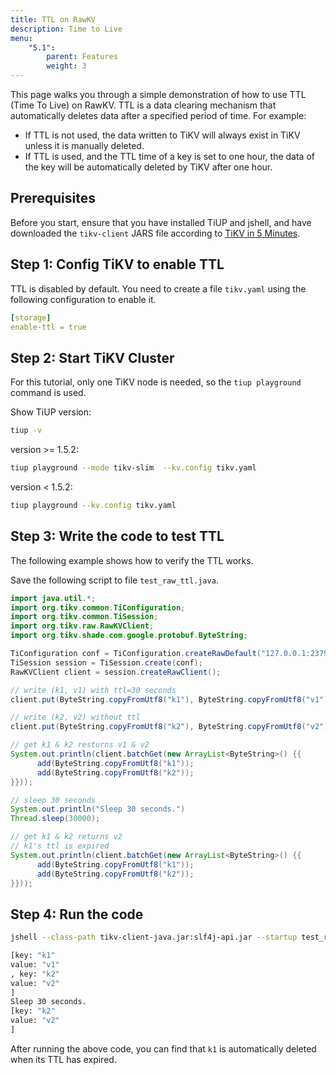 ```yaml
---
title: TTL on RawKV
description: Time to Live
menu:
    "5.1":
        parent: Features
        weight: 3
---
```


This page walks you through a simple demonstration of how to use TTL (Time To Live) on RawKV. TTL is a data clearing mechanism that automatically deletes data after a specified period of time. For example:

- If TTL is not used, the data written to TiKV will always exist in TiKV unless it is manually deleted.
- If TTL is used, and the TTL time of a key is set to one hour, the data of the key will be automatically deleted by TiKV after one hour.

## Prerequisites

Before you start, ensure that you have installed TiUP and jshell, and have downloaded the `tikv-client` JARS file according to [TiKV in 5 Minutes](../../tikv-in-5-minutes).

## Step 1: Config TiKV to enable TTL

TTL is disabled by default. You need to create a file `tikv.yaml` using the following configuration to enable it.

```yaml
[storage]
enable-ttl = true
```

## Step 2: Start TiKV Cluster

For this tutorial, only one TiKV node is needed, so the `tiup playground` command is used.

Show TiUP version:

```bash
tiup -v
```

version >= 1.5.2:

```bash
tiup playground --mode tikv-slim  --kv.config tikv.yaml
```

version < 1.5.2:

```bash
tiup playground --kv.config tikv.yaml
```

## Step 3: Write the code to test TTL

The following example shows how to verify the TTL works.

Save the following script to file `test_raw_ttl.java`.

```java
import java.util.*;
import org.tikv.common.TiConfiguration;
import org.tikv.common.TiSession;
import org.tikv.raw.RawKVClient;
import org.tikv.shade.com.google.protobuf.ByteString;

TiConfiguration conf = TiConfiguration.createRawDefault("127.0.0.1:2379");
TiSession session = TiSession.create(conf);
RawKVClient client = session.createRawClient();

// write (k1, v1) with ttl=30 seconds
client.put(ByteString.copyFromUtf8("k1"), ByteString.copyFromUtf8("v1"), 30);

// write (k2, v2) without ttl
client.put(ByteString.copyFromUtf8("k2"), ByteString.copyFromUtf8("v2"));

// get k1 & k2 resturns v1 & v2
System.out.println(client.batchGet(new ArrayList<ByteString>() {{
      add(ByteString.copyFromUtf8("k1"));
      add(ByteString.copyFromUtf8("k2"));
}}));

// sleep 30 seconds
System.out.println("Sleep 30 seconds.")
Thread.sleep(30000);

// get k1 & k2 returns v2
// k1's ttl is expired
System.out.println(client.batchGet(new ArrayList<ByteString>() {{
      add(ByteString.copyFromUtf8("k1"));
      add(ByteString.copyFromUtf8("k2"));
}}));
```

## Step 4: Run the code

```bash
jshell --class-path tikv-client-java.jar:slf4j-api.jar --startup test_raw_ttl.java

[key: "k1"
value: "v1"
, key: "k2"
value: "v2"
]
Sleep 30 seconds.
[key: "k2"
value: "v2"
]
```

After running the above code, you can find that `k1` is automatically deleted when its TTL has expired.
